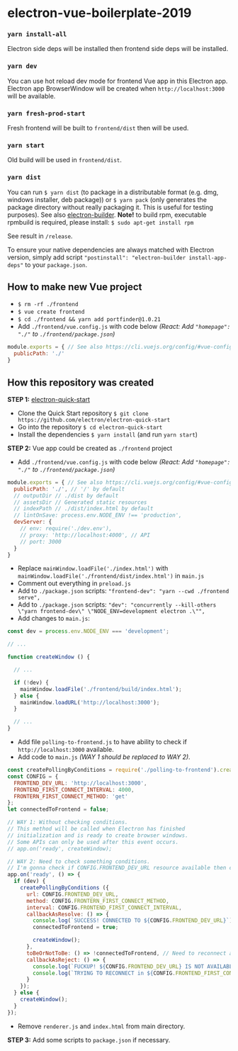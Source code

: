 # electron-vue-boilerplate-2019

### `yarn install-all`
Electron side deps will be installed then frontend side deps will be installed.

### `yarn dev`
You can use hot reload dev mode for frontend Vue app in this Electron app. Electron app BrowserWindow will be created when `http://localhost:3000` will be available.

### `yarn fresh-prod-start`
Fresh frontend will be built to `frontend/dist` then will be used.

### `yarn start`
Old build will be used in `frontend/dist`.

### `yarn dist`
You can run `$ yarn dist` (to package in a distributable format (e.g. dmg, windows installer, deb package)) or `$ yarn pack` (only generates the package directory without really packaging it. This is useful for testing purposes). See also [electron-builder](https://www.electron.build/). **Note!** to build rpm, executable rpmbuild is required, please install: `$ sudo apt-get install rpm`

See result in `/release`.

To ensure your native dependencies are always matched with Electron version, simply add script `"postinstall": "electron-builder install-app-deps"` to your `package.json`.

## How to make new Vue project

- `$ rm -rf ./frontend`
- `$ vue create frontend`
- `$ cd ./frontend && yarn add portfinder@1.0.21`
- Add `./frontend/vue.config.js` with code below _(React: Add `"homepage": "./"` to `./frontend/package.json`)_
```javascript
module.exports = { // See also https://cli.vuejs.org/config/#vue-config-js
  publicPath: './'
}
```

## How this repository was created

**STEP 1:** [electron-quick-start](https://github.com/electron/electron-quick-start)

- Clone the Quick Start repository `$ git clone https://github.com/electron/electron-quick-start`
- Go into the repository `$ cd electron-quick-start`
- Install the dependencies `$ yarn install` (and run `yarn start`)

**STEP 2:** Vue app could be created as `./frontend` project

- Add `./frontend/vue.config.js` with code below _(React: Add `"homepage": "./"` to `./frontend/package.json`)_
```javascript
module.exports = { // See also https://cli.vuejs.org/config/#vue-config-js
  publicPath: './', // '/' by default
  // outputDir // ./dist by default
  // assetsDir // Generated static resources
  // indexPath // ./dist/index.html by default
  // lintOnSave: process.env.NODE_ENV !== 'production',
  devServer: {
    // env: require('./dev.env'),
    // proxy: 'http://localhost:4000', // API
    // port: 3000
  }
}
```
- Replace `mainWindow.loadFile('./index.html')` with `mainWindow.loadFile('./frontend/dist/index.html')` in `main.js`
- Comment out everything in `preload.js`
- Add to `./package.json` scripts: `"frontend-dev": "yarn --cwd ./frontend serve",`
- Add to `./package.json` scripts: `"dev": "concurrently --kill-others \"yarn frontend-dev\" \"NODE_ENV=development electron .\"",`
- Add changes to `main.js`:
```javascript
const dev = process.env.NODE_ENV === 'development';

// ...

function createWindow () {

  // ...

  if (!dev) {
    mainWindow.loadFile('./frontend/build/index.html');
  } else {
    mainWindow.loadURL('http://localhost:3000');
  }

  // ...
}
```
- Add file `polling-to-frontend.js` to have ability to check if `http://localhost:3000` available.
- Add code to `main.js` _(WAY 1 should be replaced to WAY 2)_.
```javascript
const createPollingByConditions = require('./polling-to-frontend').createPollingByConditions;
const CONFIG = {
  FRONTEND_DEV_URL: 'http://localhost:3000',
  FRONTEND_FIRST_CONNECT_INTERVAL: 4000,
  FRONTERN_FIRST_CONNECT_METHOD: 'get'
};
let connectedToFrontend = false;

// WAY 1: Without checking conditions.
// This method will be called when Electron has finished
// initialization and is ready to create browser windows.
// Some APIs can only be used after this event occurs.
// app.on('ready', createWindow);

// WAY 2: Need to check something conditions.
// I'm gonna check if CONFIG.FRONTEND_DEV_URL resource available then create window...
app.on('ready', () => {
  if (dev) {
    createPollingByConditions ({
      url: CONFIG.FRONTEND_DEV_URL,
      method: CONFIG.FRONTERN_FIRST_CONNECT_METHOD,
      interval: CONFIG.FRONTEND_FIRST_CONNECT_INTERVAL,
      callbackAsResolve: () => {
        console.log(`SUCCESS! CONNECTED TO ${CONFIG.FRONTEND_DEV_URL}`);
        connectedToFrontend = true;

        createWindow();
      },
      toBeOrNotToBe: () => !connectedToFrontend, // Need to reconnect again
      callbackAsReject: () => {
        console.log(`FUCKUP! ${CONFIG.FRONTEND_DEV_URL} IS NOT AVAILABLE YET!`);
        console.log(`TRYING TO RECONNECT in ${CONFIG.FRONTEND_FIRST_CONNECT_INTERVAL / 1000} seconds...`);
      }
    });
  } else {
    createWindow();
  }
});
```
- Remove `renderer.js` and `index.html` from main directory.

**STEP 3:** Add some scripts to `package.json` if necessary.
